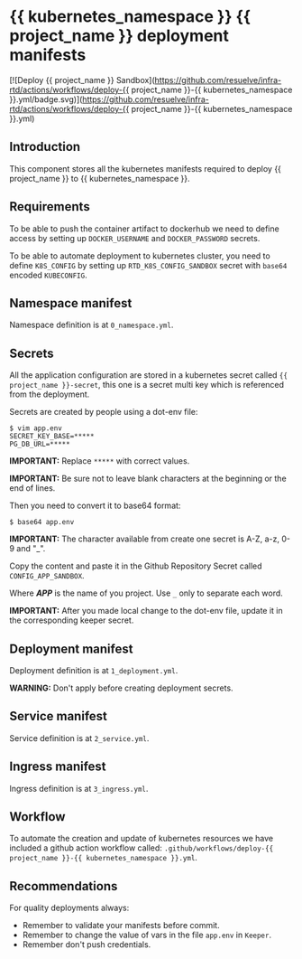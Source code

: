 # {{ kubernetes_namespace }} {{ project_name }} deployment manifests

[![Deploy {{ project_name }} Sandbox](https://github.com/resuelve/infra-rtd/actions/workflows/deploy-{{ project_name }}-{{ kubernetes_namespace }}.yml/badge.svg)](https://github.com/resuelve/infra-rtd/actions/workflows/deploy-{{ project_name }}-{{ kubernetes_namespace }}.yml)

## Introduction

This component stores all the kubernetes manifests required to deploy {{ project_name }} to {{ kubernetes_namespace }}.

## Requirements

To be able to push the container artifact to dockerhub we need to define access by setting up
`DOCKER_USERNAME` and `DOCKER_PASSWORD` secrets.

To be able to automate deployment to kubernetes cluster, you need to define `K8S_CONFIG` by
setting up `RTD_K8S_CONFIG_SANDBOX` secret with `base64` encoded `KUBECONFIG`.

## Namespace manifest

Namespace definition is at `0_namespace.yml`.

## Secrets

All the application configuration are stored in a kubernetes secret called `{{ project_name }}-secret`, this one is a
secret multi key which is referenced from the deployment.

Secrets are created by people using a dot-env file:

```
$ vim app.env
SECRET_KEY_BASE=*****
PG_DB_URL=*****
```

**IMPORTANT:** Replace `*****` with correct values.

**IMPORTANT:** Be sure not to leave blank characters at the beginning or the end of lines.

Then you need to convert it to base64 format:

```
$ base64 app.env
```
**IMPORTANT:** The character available from create one secret is A-Z, a-z, 0-9 and "_".

Copy the content and paste it in the Github Repository Secret called `CONFIG_APP_SANDBOX`.

Where **_APP_** is the name of you project. Use `_` only to separate each word.

**IMPORTANT:** After you made local change to the dot-env file, update it in the corresponding keeper secret.

## Deployment manifest

Deployment definition is at `1_deployment.yml`.

**WARNING:** Don't apply before creating deployment secrets.

## Service manifest

Service definition is at `2_service.yml`.

## Ingress manifest

Ingress definition is at `3_ingress.yml`.

## Workflow

To automate the creation and update of kubernetes resources we have included a github action workflow called:
`.github/workflows/deploy-{{ project_name }}-{{ kubernetes_namespace }}.yml`.

## Recommendations

For quality deployments always:

 * Remember to validate your manifests before commit.
 * Remember to change the value of vars in the file `app.env` in `Keeper`.
 * Remember don't push credentials.
